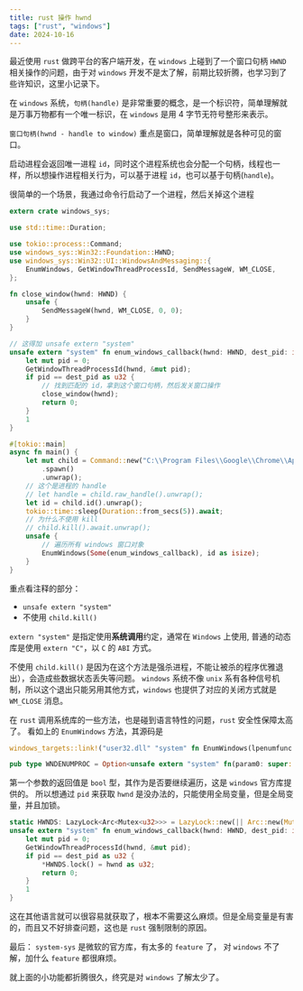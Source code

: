 ```yaml
---
title: rust 操作 hwnd
tags: ["rust", "windows"]
date: 2024-10-16
---
```


最近使用 `rust` 做跨平台的客户端开发，在 `windows` 上碰到了一个窗口句柄 `HWND` 相关操作的问题，由于对 `windows` 开发不是太了解，前期比较折腾，也学习到了些许知识，这里小记录下。

在 `windows` 系统，`句柄(handle)` 是非常重要的概念，是一个标识符，简单理解就是万事万物都有一个唯一标识，在 `windows` 是用 4 字节无符号整形来表示。

`窗口句柄(hwnd - handle to window)` 重点是窗口，简单理解就是各种可见的窗口。

启动进程会返回唯一进程 `id`，同时这个进程系统也会分配一个句柄，线程也一样，所以想操作进程相关行为，可以基于进程 `id`，也可以基于句柄(`handle`)。

很简单的一个场景，我通过命令行启动了一个进程，然后关掉这个进程

```rust
extern crate windows_sys;

use std::time::Duration;

use tokio::process::Command;
use windows_sys::Win32::Foundation::HWND;
use windows_sys::Win32::UI::WindowsAndMessaging::{
    EnumWindows, GetWindowThreadProcessId, SendMessageW, WM_CLOSE,
};

fn close_window(hwnd: HWND) {
    unsafe {
        SendMessageW(hwnd, WM_CLOSE, 0, 0);
    }
}

// 这得加 unsafe extern "system"
unsafe extern "system" fn enum_windows_callback(hwnd: HWND, dest_pid: isize) -> i32 {
    let mut pid = 0;
    GetWindowThreadProcessId(hwnd, &mut pid);
    if pid == dest_pid as u32 {
	    // 找到匹配的 id，拿到这个窗口句柄，然后发关窗口操作
        close_window(hwnd);
        return 0;
    }
    1
}

#[tokio::main]
async fn main() {
    let mut child = Command::new("C:\\Program Files\\Google\\Chrome\\Application\\chrome.exe")
        .spawn()
        .unwrap();
    // 这个是进程的 handle
    // let handle = child.raw_handle().unwrap();
    let id = child.id().unwrap();
    tokio::time::sleep(Duration::from_secs(5)).await;
    // 为什么不使用 kill
    // child.kill().await.unwrap();
    unsafe {
		// 遍历所有 windows 窗口对象
        EnumWindows(Some(enum_windows_callback), id as isize);
    }
}
```

重点看注释的部分：
- `unsafe extern "system"`
- 不使用 `child.kill()`

`extern "system"` 是指定使用**系统调用**约定，通常在 `Windows` 上使用, 普通的动态库是使用 `extern "C"`，以 `C` 的 `ABI` 方式。

不使用 `child.kill()` 是因为在这个方法是强杀进程，不能让被杀的程序优雅退出），会造成些数据状态丢失等问题。 `windows` 系统不像 `unix` 系有各种信号机制，所以这个退出只能另用其他方式，`windows` 也提供了对应的关闭方式就是 `WM_CLOSE` 消息。

在 `rust` 调用系统库的一些方法，也是碰到语言特性的问题，`rust` 安全性保障太高了。
看如上的 `EnumWindows` 方法，其源码是
```rust
windows_targets::link!("user32.dll" "system" fn EnumWindows(lpenumfunc : WNDENUMPROC, lparam : super::super::Foundation:: LPARAM) -> super::super::Foundation:: BOOL);

pub type WNDENUMPROC = Option<unsafe extern "system" fn(param0: super::super::Foundation::HWND, param1: super::super::Foundation::LPARAM) -> super::super::Foundation::BOOL>;
```

第一个参数的返回值是 `bool` 型，其作为是否要继续遍历，这是 `windows` 官方库提供的。 所以想通过 `pid` 来获取 `hwnd` 是没办法的，只能使用全局变量，但是全局变量，并且加锁。

```rust
static HWNDS: LazyLock<Arc<Mutex<u32>>> = LazyLock::new(|| Arc::new(Mutex::new(9)));
unsafe extern "system" fn enum_windows_callback(hwnd: HWND, dest_pid: isize) -> i32 {
    let mut pid = 0;
    GetWindowThreadProcessId(hwnd, &mut pid);
    if pid == dest_pid as u32 {
        *HWNDS.lock() = hwnd as u32;
        return 0;
    }
    1
}
```

这在其他语言就可以很容易就获取了，根本不需要这么麻烦。但是全局变量是有害的，而且又不好排查问题，这也是 `rust` 强制限制的原因。

最后：
`system-sys` 是微软的官方库，有太多的 `feature` 了， 对 `windows` 不了解，加什么 `feature` 都很麻烦。

就上面的小功能都折腾很久，终究是对 `windows` 了解太少了。
